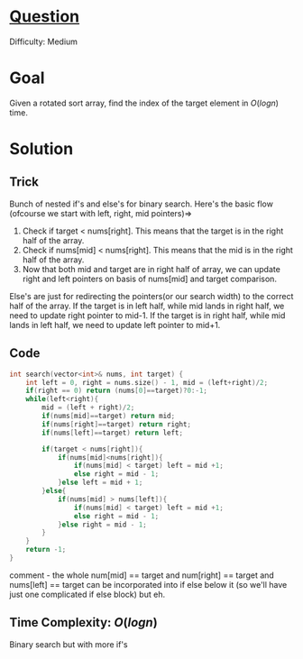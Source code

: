 # [Question](https://leetcode.com/problems/search-in-rotated-sorted-array/)
Difficulty: Medium
# Goal
Given a rotated sort array, find the index of the target element in $O(logn)$ time.
# Solution
## Trick
Bunch of nested if's and else's for binary search. Here's the basic flow (ofcourse we start with left, right, mid pointers)=>  
1. Check if target < nums[right]. This means that the target is in the right half of the array. 
2. Check if nums[mid] < nums[right]. This means that the mid is in the right half of the array. 
3. Now that both mid and target are in right half of array, we can update right and left pointers on basis of nums[mid] and target comparison.

Else's are just for redirecting the pointers(or our search width) to the correct half of the array. If the target is in left half, while mid lands in right half, we need to update right pointer to mid-1. If the target is in right half, while mid lands in left half, we need to update left pointer to mid+1.
## Code
```cpp
int search(vector<int>& nums, int target) {
    int left = 0, right = nums.size() - 1, mid = (left+right)/2;
    if(right == 0) return (nums[0]==target)?0:-1;
    while(left<right){
        mid = (left + right)/2;
        if(nums[mid]==target) return mid;
        if(nums[right]==target) return right;
        if(nums[left]==target) return left;

        if(target < nums[right]){
            if(nums[mid]<nums[right]){
                if(nums[mid] < target) left = mid +1;
                else right = mid - 1;
            }else left = mid + 1;
        }else{
            if(nums[mid] > nums[left]){
                if(nums[mid] < target) left = mid +1;
                else right = mid - 1;
            }else right = mid - 1;
        }
    }
    return -1;
}
```
comment - the whole num[mid] == target and num[right] == target and nums[left] == target can be incorporated into if else below it (so we'll have just one complicated if else block) but eh.
## Time Complexity: $O(logn)$
Binary search but with more if's